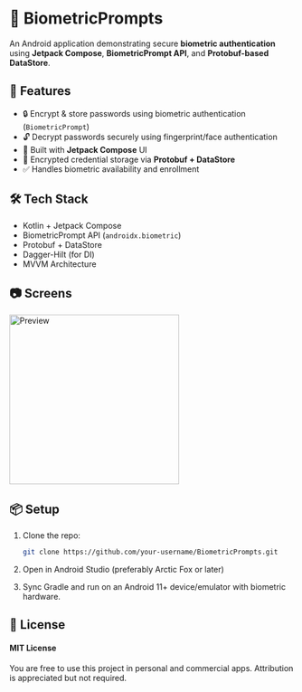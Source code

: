 # 🔐 BiometricPrompts

An Android application demonstrating secure **biometric authentication** using **Jetpack Compose**, **BiometricPrompt API**, and **Protobuf-based DataStore**.

## 🚀 Features

- 🔒 Encrypt & store passwords using biometric authentication (`BiometricPrompt`)
- 🔓 Decrypt passwords securely using fingerprint/face authentication
- 🧠 Built with **Jetpack Compose** UI
- 💾 Encrypted credential storage via **Protobuf + DataStore**
- ✅ Handles biometric availability and enrollment

## 🛠 Tech Stack

- Kotlin + Jetpack Compose
- BiometricPrompt API (`androidx.biometric`)
- Protobuf + DataStore
- Dagger-Hilt (for DI)
- MVVM Architecture

## 📷 Screens

<img src="https://github.com/user-attachments/assets/5ce966f8-7118-409d-8fe5-816ef29f457d" alt="Preview" width="300"/>

## 📦 Setup

1. Clone the repo:
   ```bash
   git clone https://github.com/your-username/BiometricPrompts.git
2. Open in Android Studio (preferably Arctic Fox or later)

3. Sync Gradle and run on an Android 11+ device/emulator with biometric hardware.

## 📄 License
#### MIT License
You are free to use this project in personal and commercial apps.
Attribution is appreciated but not required.
